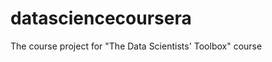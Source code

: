 datasciencecoursera
===================

The course project for "The Data Scientists' Toolbox" course

